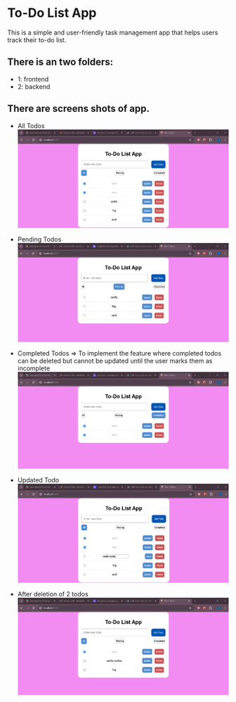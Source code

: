 # To-Do List App

This is a simple and user-friendly task management app that helps users track their to-do list.

## There is an two folders:

- 1: frontend
- 2: backend

## There are screens shots of app.

- All Todos
  [![To-Do App Screenshot](./frontend/src/assets/allTodos.png)](https://link-to-app.com)

- Pending Todos
  [![To-Do App Screenshot](./frontend/src/assets/pendingTodos.png)](https://link-to-app.com)
- Completed Todos => To implement the feature where completed todos can be deleted but cannot be updated until the user marks them as incomplete
  [![To-Do App Screenshot](./frontend/src/assets/compledtedTodos.png)](https://link-to-app.com)

- Updated Todo
  [![To-Do App Screenshot](./frontend/src/assets/updatedTodo.png)](https://link-to-app.com)

- After deletion of 2 todos
  [![To-Do App Screenshot](./frontend/src/assets/afterDeletion.png)](https://link-to-app.com)
